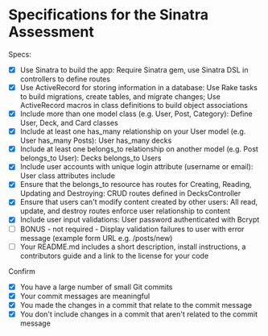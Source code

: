 # Specifications for the Sinatra Assessment

Specs:
- [x] Use Sinatra to build the app: Require Sinatra gem, use Sinatra DSL in controllers to define routes
- [x] Use ActiveRecord for storing information in a database: Use Rake tasks to build migrations, create tables, and migrate changes; Use ActiveRecord macros in class definitions to build object associations
- [x] Include more than one model class (e.g. User, Post, Category): Define User, Deck, and Card classes
- [x] Include at least one has_many relationship on your User model (e.g. User has_many Posts): User has_many decks
- [x] Include at least one belongs_to relationship on another model (e.g. Post belongs_to User): Decks belongs_to Users
- [x] Include user accounts with unique login attribute (username or email): User class attributes include
- [x] Ensure that the belongs_to resource has routes for Creating, Reading, Updating and Destroying: CRUD routes defined in DecksController
- [x] Ensure that users can't modify content created by other users: All read, update, and destroy routes enforce user relationship to content
- [x] Include user input validations: User password authenticated with Bcrypt
- [ ] BONUS - not required - Display validation failures to user with error message (example form URL e.g. /posts/new)
- [ ] Your README.md includes a short description, install instructions, a contributors guide and a link to the license for your code

Confirm
- [x] You have a large number of small Git commits
- [x] Your commit messages are meaningful
- [x] You made the changes in a commit that relate to the commit message
- [x] You don't include changes in a commit that aren't related to the commit message
